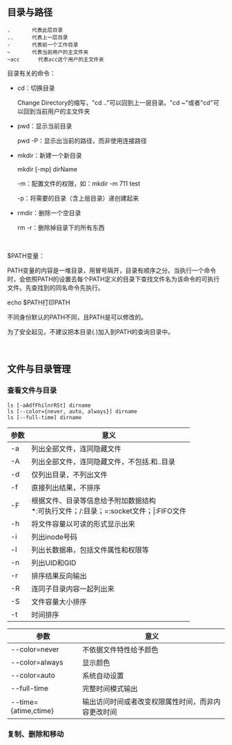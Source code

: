 ## 目录与路径

```
.		代表此层目录
..		代表上一层目录
-		代表前一个工作目录
~		代表当前用户的主文件夹
~acc	  代表acc这个用户的主文件夹
```

目录有关的命令：

- cd：切换目录

  Change Directory的缩写，"cd .."可以回到上一层目录。"cd ~"或者"cd"可以回到当前用户的主文件夹

- pwd：显示当前目录

  pwd -P：显示出当前的路径，而非使用连接路径

- mkdir：新建一个新目录

  mkdir [-mp] dirName

  -m：配置文件的权限，如：mkdir -m 711 test

  -p：将需要的目录（含上层目录）递创建起来

- rmdir：删除一个空目录

  rm -r：删除掉目录下的所有东西

<br>



$PATH变量：

PATH变量的内容是一堆目录，用冒号隔开，目录有顺序之分。当执行一个命令时，会依照PATH的设置去每个PATH定义的目录下查找文件名为该命令的可执行文件。先查找到的同名命令先执行。

echo $PATH打印PATH

不同身份默认的PATH不同，且PATH是可以修改的。

为了安全起见，不建议把本目录(.)加入到PATH的查询目录中。

<br>

## 文件与目录管理

### 查看文件与目录

```
ls [-aAdfFhilnrRSt] dirname
ls [--color={never, auto, always}] dirname
ls [--full-time] dirname
```

| 参数   | 意义                                       |
| ---- | ---------------------------------------- |
| -a   | 列出全部文件，连同隐藏文件                            |
| -A   | 列出全部文件，连同隐藏文件，不包括.和..目录                  |
| -d   | 仅列出目录，不列出文件                              |
| -f   | 直接列出结果，不排序                               |
| -F   | 根据文件、目录等信息给予附加数据结构<br> *:可执行文件；/:目录；=:socket文件；\|:FIFO文件 |
| -h   | 将文件容量以可读的形式显示出来                          |
| -i   | 列出inode号码                                |
| -l   | 列出长数据串，包括文件属性和权限等                        |
| -n   | 列出UID和GID                                |
| -r   | 排序结果反向输出                                 |
| -R   | 连同子目录内容一起列出来                             |
| -S   | 文件容量大小排序                                 |
| -t   | 时间排序                                     |

| 参数                   | 意义                        |
| -------------------- | ------------------------- |
| --color=never        | 不依据文件特性给予颜色               |
| --color=always       | 显示颜色                      |
| --color=auto         | 系统自动设置                    |
| --full-time          | 完整时间模式输出                  |
| --time={atime,ctime} | 输出访问时间或者改变权限属性时间，而非内容更改时间 |



### 复制、删除和移动

